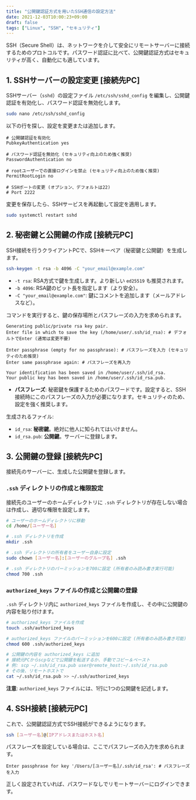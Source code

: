 ```yaml
---
title: "公開鍵認証方式を用いたSSH通信の設定方法"
date: 2021-12-03T10:00:23+09:00
draft: false
tags: ["Linux", "SSH", "セキュリティ"] 
---
```

<!--more-->
SSH（Secure Shell）は、ネットワークを介して安全にリモートサーバーに接続するためのプロトコルです。パスワード認証に比べて、公開鍵認証方式はセキュリティが高く、自動化にも適しています。

## 1. SSHサーバーの設定変更 [接続先PC]

SSHサーバー（`sshd`）の設定ファイル `/etc/ssh/sshd_config` を編集し、公開鍵認証を有効化し、パスワード認証を無効化します。

```bash
sudo nano /etc/ssh/sshd_config
```

以下の行を探し、設定を変更または追加します。

```
# 公開鍵認証を有効化
PubkeyAuthentication yes

# パスワード認証を無効化 (セキュリティ向上のため強く推奨)
PasswordAuthentication no

# rootユーザーでの直接ログインを禁止 (セキュリティ向上のため強く推奨)
PermitRootLogin no

# SSHポートの変更 (オプション、デフォルトは22)
# Port 2222
```

変更を保存したら、SSHサービスを再起動して設定を適用します。

```bash
sudo systemctl restart sshd
```

## 2. 秘密鍵と公開鍵の作成 [接続元PC]

SSH接続を行うクライアントPCで、SSHキーペア（秘密鍵と公開鍵）を生成します。

```bash
ssh-keygen -t rsa -b 4096 -C "your_email@example.com"
```
-   `-t rsa`: RSA方式で鍵を生成します。より新しい `ed25519` も推奨されます。
-   `-b 4096`: RSA鍵のビット長を指定します（より安全）。
-   `-C "your_email@example.com"`: 鍵にコメントを追加します（メールアドレスなど）。

コマンドを実行すると、鍵の保存場所とパスフレーズの入力を求められます。

```
Generating public/private rsa key pair.
Enter file in which to save the key (/home/user/.ssh/id_rsa): # デフォルトでEnter (通常は変更不要)

Enter passphrase (empty for no passphrase): # パスフレーズを入力 (セキュリティのため推奨)
Enter same passphrase again: # パスフレーズを再入力

Your identification has been saved in /home/user/.ssh/id_rsa.
Your public key has been saved in /home/user/.ssh/id_rsa.pub.
```
-   **パスフレーズ**: 秘密鍵を保護するためのパスワードです。設定すると、SSH接続時にこのパスフレーズの入力が必要になります。セキュリティのため、設定を強く推奨します。

生成されるファイル:
-   `id_rsa`: **秘密鍵**。絶対に他人に知られてはいけません。
-   `id_rsa.pub`: **公開鍵**。サーバーに登録します。

## 3. 公開鍵の登録 [接続先PC]

接続先のサーバーに、生成した公開鍵を登録します。

### `.ssh` ディレクトリの作成と権限設定

接続先のユーザーのホームディレクトリに `.ssh` ディレクトリが存在しない場合は作成し、適切な権限を設定します。

```bash
# ユーザーのホームディレクトリに移動
cd /home/[ユーザー名] 

# .ssh ディレクトリを作成
mkdir .ssh

# .ssh ディレクトリの所有者をユーザー自身に設定
sudo chown [ユーザー名]:[ユーザーのグループ名] .ssh

# .ssh ディレクトリのパーミッションを700に設定 (所有者のみ読み書き実行可能)
chmod 700 .ssh
```

### `authorized_keys` ファイルの作成と公開鍵の登録

`.ssh` ディレクトリ内に `authorized_keys` ファイルを作成し、その中に公開鍵の内容を貼り付けます。

```bash
# authorized_keys ファイルを作成
touch .ssh/authorized_keys

# authorized_keys ファイルのパーミッションを600に設定 (所有者のみ読み書き可能)
chmod 600 .ssh/authorized_keys

# 公開鍵の内容を authorized_keys に追加
# 接続元PCからscpなどで公開鍵を転送するか、手動でコピー＆ペースト
# 例: scp ~/.ssh/id_rsa.pub user@remote_host:~/.ssh/id_rsa.pub
# その後、リモートホストで
cat ~/.ssh/id_rsa.pub >> ~/.ssh/authorized_keys
```
**注意**: `authorized_keys` ファイルには、1行に1つの公開鍵を記述します。

## 4. SSH接続 [接続元PC]

これで、公開鍵認証方式でSSH接続ができるようになります。

```bash
ssh [ユーザー名]@[IPアドレスまたはホスト名]
```

パスフレーズを設定している場合は、ここでパスフレーズの入力を求められます。

```
Enter passphrase for key '/Users/[ユーザー名]/.ssh/id_rsa': # パスフレーズを入力
```

正しく設定されていれば、パスワードなしでリモートサーバーにログインできます。
